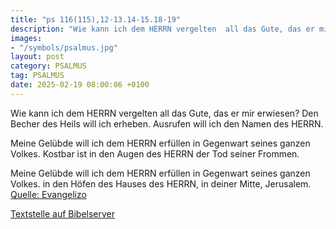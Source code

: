 ```yaml
---
title: "ps 116(115),12-13.14-15.18-19"
description: "Wie kann ich dem HERRN vergelten  all das Gute, das er mir erwiesen? Den Becher des Heils will ich erheben.  Ausrufen will ich den Namen des HERRN.  Meine Gelübde will ich dem HERRN erfüllen  in Gegenwart seines ganzen Volkes. Kostbar ist in den Augen des HERRN  der Tod seine...."
images:
- "/symbols/psalmus.jpg"
layout: post
category: PSALMUS
tag: PSALMUS
date: 2025-02-19 08:00:06 +0100
---
```

Wie kann ich dem HERRN vergelten 
all das Gute, das er mir erwiesen?
Den Becher des Heils will ich erheben. 
Ausrufen will ich den Namen des HERRN.

Meine Gelübde will ich dem HERRN erfüllen 
in Gegenwart seines ganzen Volkes.
Kostbar ist in den Augen des HERRN 
der Tod seiner Frommen.<!--more-->

Meine Gelübde will ich dem HERRN erfüllen 
in Gegenwart seines ganzen Volkes.
in den Höfen des Hauses des HERRN, 
in deiner Mitte, Jerusalem.<br>
[Quelle: Evangelizo](https://evangeliumtagfuertag.org/DE/gospel)

[Textstelle auf Bibelserver](https://www.bibleserver.com/EU/ps116(115),12-13.14-15.18-19)

